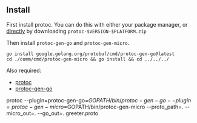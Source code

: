 ## Install

First install protoc. You can do this with either your package manager, or [directly](https://github.com/protocolbuffers/protobuf/releases) by downloading `protoc-$VERSION-$PLATFORM.zip`

Then install `protoc-gen-go` and `protoc-gen-micro`.

```
go install google.golang.org/protobuf/cmd/protoc-gen-go@latest
cd ./comm/cmd/protoc-gen-micro && go install && cd ../../../
```

Also required: 

- [protoc](https://github.com/google/protobuf)
- [protoc-gen-go](https://google.golang.org/protobuf)

protoc --plugin=protoc-gen-go=$GOPATH/bin/protoc-gen-go --plugin=protoc-gen-micro=$GOPATH/bin/protoc-gen-micro --proto_path=. --micro_out=. --go_out=. greeter.proto

